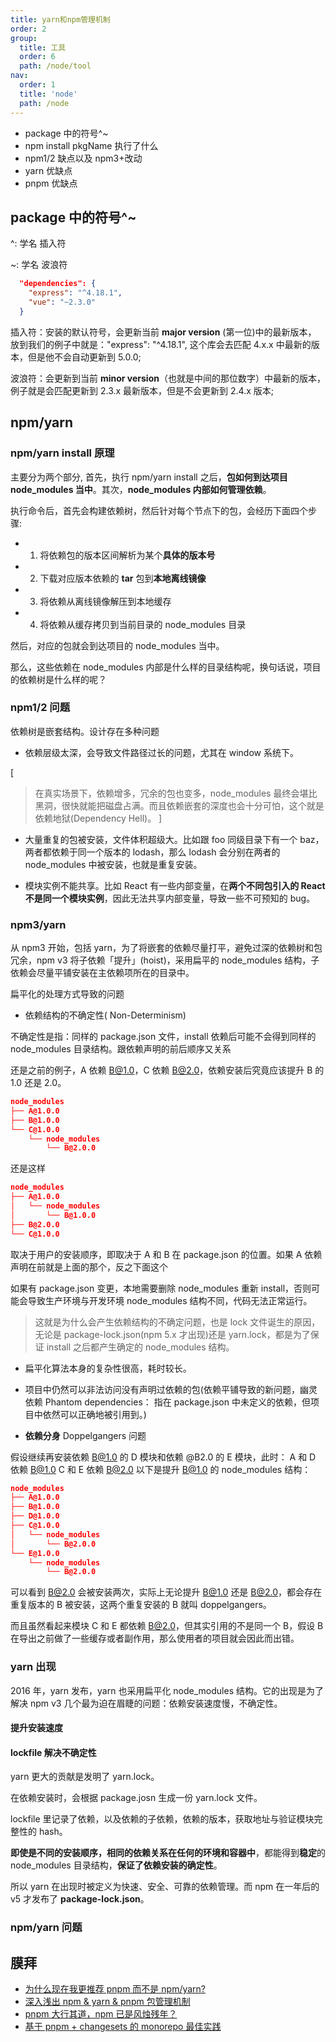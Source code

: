 ```yaml
---
title: yarn和npm管理机制
order: 2
group:
  title: 工具
  order: 6
  path: /node/tool
nav:
  order: 1
  title: 'node'
  path: /node
---
```


- package 中的符号^~
- npm install pkgName 执行了什么
- npm1/2 缺点以及 npm3+改动
- yarn 优缺点
- pnpm 优缺点

## package 中的符号^~

^: 学名 插入符

~: 学名 波浪符

```json
  "dependencies": {
    "express": "^4.18.1",
    "vue": "~2.3.0"
  }
```

插入符：安装的默认符号，会更新当前 **major version** (第一位)中的最新版本， 放到我们的例子中就是："express": "^4.18.1", 这个库会去匹配 4.x.x 中最新的版本，但是他不会自动更新到 5.0.0;

波浪符：会更新到当前 **minor version**（也就是中间的那位数字）中最新的版本，例子就是会匹配更新到 2.3.x 最新版本，但是不会更新到 2.4.x 版本;

## npm/yarn

### npm/yarn install 原理

主要分为两个部分, 首先，执行 npm/yarn install 之后，**包如何到达项目 node_modules 当中**。其次，**node_modules 内部如何管理依赖**。

执行命令后，首先会构建依赖树，然后针对每个节点下的包，会经历下面四个步骤:

- 1. 将依赖包的版本区间解析为某个**具体的版本号**
- 2. 下载对应版本依赖的 **tar** 包到**本地离线镜像**
- 3. 将依赖从离线镜像解压到本地缓存
- 4. 将依赖从缓存拷贝到当前目录的 node_modules 目录

然后，对应的包就会到达项目的 node_modules 当中。

那么，这些依赖在 node_modules 内部是什么样的目录结构呢，换句话说，项目的依赖树是什么样的呢？

### npm1/2 问题

依赖树是嵌套结构。设计存在多种问题

- 依赖层级太深，会导致文件路径过长的问题，尤其在 window 系统下。

[

> 在真实场景下，依赖增多，冗余的包也变多，node_modules 最终会堪比黑洞，很快就能把磁盘占满。而且依赖嵌套的深度也会十分可怕，这个就是依赖地狱(Dependency Hell)。 ]

- 大量重复的包被安装，文件体积超级大。比如跟 foo 同级目录下有一个 baz，两者都依赖于同一个版本的 lodash，那么 lodash 会分别在两者的 node_modules 中被安装，也就是重复安装。

- 模块实例不能共享。比如 React 有一些内部变量，在**两个不同包引入的 React 不是同一个模块实例**，因此无法共享内部变量，导致一些不可预知的 bug。

### npm3/yarn

从 npm3 开始，包括 yarn，为了将嵌套的依赖尽量打平，避免过深的依赖树和包冗余，npm v3 将子依赖「提升」(hoist)，采用扁平的 node_modules 结构，子依赖会尽量平铺安装在主依赖项所在的目录中。

扁平化的处理方式导致的问题

- 依赖结构的不确定性( Non-Determinism)

不确定性是指：同样的 package.json 文件，install 依赖后可能不会得到同样的 node_modules 目录结构。跟依赖声明的前后顺序又关系

还是之前的例子，A 依赖 B@1.0，C 依赖 B@2.0，依赖安装后究竟应该提升 B 的 1.0 还是 2.0。

```json
node_modules
├── A@1.0.0
├── B@1.0.0
└── C@1.0.0
    └── node_modules
        └── B@2.0.0
```

还是这样

```json
node_modules
├── A@1.0.0
│   └── node_modules
│       └── B@1.0.0
├── B@2.0.0
└── C@1.0.0
```

取决于用户的安装顺序，即取决于 A 和 B 在 package.json 的位置。如果 A 依赖声明在前就是上面的那个，反之下面这个

如果有 package.json 变更，本地需要删除 node_modules 重新 install，否则可能会导致生产环境与开发环境 node_modules 结构不同，代码无法正常运行。

> 这就是为什么会产生依赖结构的不确定问题，也是 lock 文件诞生的原因，无论是 package-lock.json(npm 5.x 才出现)还是 yarn.lock，都是为了保证 install 之后都产生确定的 node_modules 结构。

- 扁平化算法本身的复杂性很高，耗时较长。

- 项目中仍然可以非法访问没有声明过依赖的包(依赖平铺导致的新问题，幽灵依赖 Phantom dependencies： 指在 package.json 中未定义的依赖，但项目中依然可以正确地被引用到。)

- **依赖分身** Doppelgangers 问题

假设继续再安装依赖 B@1.0 的 D 模块和依赖 @B2.0 的 E 模块，此时： A 和 D 依赖 B@1.0 C 和 E 依赖 B@2.0 以下是提升 B@1.0 的 node_modules 结构：

```json
node_modules
├── A@1.0.0
├── B@1.0.0
├── D@1.0.0
├── C@1.0.0
│   └── node_modules
│       └── B@2.0.0
└── E@1.0.0
    └── node_modules
        └── B@2.0.0
```

可以看到 B@2.0 会被安装两次，实际上无论提升 B@1.0 还是 B@2.0，都会存在重复版本的 B 被安装，这两个重复安装的 B 就叫 doppelgangers。

而且虽然看起来模块 C 和 E 都依赖 B@2.0，但其实引用的不是同一个 B，假设 B 在导出之前做了一些缓存或者副作用，那么使用者的项目就会因此而出错。

### yarn 出现

2016 年，yarn 发布，yarn 也采用扁平化 node_modules 结构。它的出现是为了解决 npm v3 几个最为迫在眉睫的问题：依赖安装速度慢，不确定性。

#### 提升安装速度

#### lockfile 解决不确定性

yarn 更大的贡献是发明了 yarn.lock。

在依赖安装时，会根据 package.josn 生成一份 yarn.lock 文件。

lockfile 里记录了依赖，以及依赖的子依赖，依赖的版本，获取地址与验证模块完整性的 hash。

**即使是不同的安装顺序，相同的依赖关系在任何的环境和容器中**，都能得到**稳定**的 node_modules 目录结构，**保证了依赖安装的确定性**。

所以 yarn 在出现时被定义为快速、安全、可靠的依赖管理。而 npm 在一年后的 v5 才发布了 **package-lock.json**。

### npm/yarn 问题

## 膜拜

- [为什么现在我更推荐 pnpm 而不是 npm/yarn?](https://mp.weixin.qq.com/s/h7MfgVfR4c9YxtO44C-lkg)
- [深入浅出 npm & yarn & pnpm 包管理机制](https://mp.weixin.qq.com/s/ZTI-8RI0l314Ki9oBxqRWw)
- [pnpm 大行其道，npm 已是风烛残年？](https://mp.weixin.qq.com/s/3qZT_Y3wuKJNNpHmTIF1Ew)
- [基于 pnpm + changesets 的 monorepo 最佳实践](https://juejin.cn/post/7181409989670961207#heading-8)
